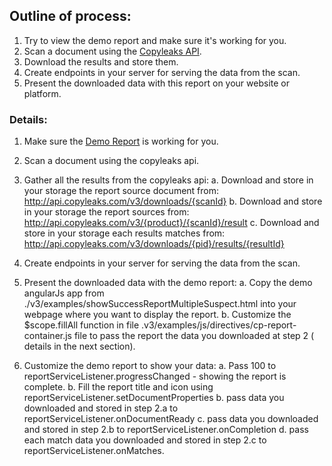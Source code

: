 ## Outline of process:
1. Try to view the demo report and make sure it's working for you.
2. Scan a document using the [Copyleaks API](https://api.copyleaks.com "Copyleaks api homepage").
3. Download the results and store them.
4. Create endpoints in your server for serving the data from the scan.
4. Present the downloaded data with this report on your website or platform.

### Details:
1. Make sure the [Demo Report](https://github.com/Copyleaks/plagiarism-report/blob/master/v3/examples/showSuccessReportMultipleSuspect.html "Demo Report") is working for you.
2. Scan a document using the copyleaks api.
3. Gather all the results from the copyleaks api:
    a. Download and store in your storage the report source document from: http://api.copyleaks.com/v3/downloads/{scanId}
    b. Download and store in your storage the report sources from: http://api.copyleaks.com/v3/{product}/{scanId}/result
    c. Download and store in your storage each results matches from: http://api.copyleaks.com/v3/downloads/{pid}/results/{resultId}
4. Create endpoints in your server for serving the data from the scan.
5. Present the downloaded data with the demo report:
  a.  Copy the demo angularJs app from ./v3/examples/showSuccessReportMultipleSuspect.html into your webpage where you want to display the report.
  b.  Customize the $scope.fillAll function in file .v3/examples/js/directives/cp-report-container.js file to pass the report the data you downloaded at step 2 ( details in the next section).

6. Customize the demo report to show your data:
  a. Pass 100 to reportServiceListener.progressChanged - showing the report is complete.
  b. Fill the report title and icon using reportServiceListener.setDocumentProperties
  b. pass data you downloaded and stored in step 2.a to reportServiceListener.onDocumentReady
  c. pass data you downloaded and stored in step 2.b to reportServiceListener.onCompletion
  d. pass each match data you downloaded and stored in step 2.c to reportServiceListener.onMatches.